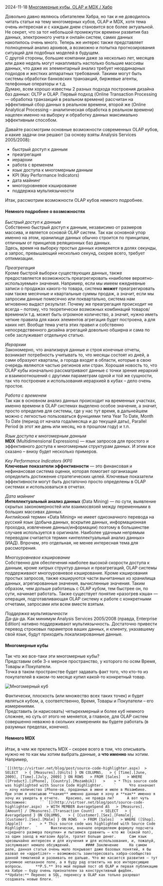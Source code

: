 2024-11-18
[Многомерные кубы, OLAP и MDX / Хабр](https://habr.com/ru/articles/66356/)

Довольно давно являюсь обитателем Хабра, но так и не доводилось читать статьи на тему многомерных кубов, OLAP и MDX, хотя тема очень интересная и с каждым днем становится все более актуальной.  
Не секрет, что за тот небольшой промежуток времени развития баз данных, электронного учета и онлайн систем, самих данных накопилось очень много. Теперь же интерес также представляет полноценный анализ архивов, а возможно и попытка прогнозирования ситуаций для подобных моделей в будущем.  
С другой стороны, большие компании даже за несколько лет, месяцев или даже недель могут накапливать настолько большие массивы данных, что даже их элементарный анализ требует неординарных подходов и жестких аппаратных требований. Такими могут быть системы обработки банковских транзакций, биржевые агенты, телефонные операторы и т.д.  
Думаю, всем хорошо известны 2 разных подхода построения дизайна баз данных: OLTP и OLAP. Первый подход (Online Transaction Processing — обработка транзакций в реальном времени) рассчитан на эффективный сбор данных в реальном времени, второй же (Online Analytical Processing – аналитическая обработка в реальном времени) нацелен именно на выборку и обработку данных максимально эффективным способом.  
  
Давайте рассмотрим основные возможности современных OLAP кубов, и какие задачи они решают (за основу взяты Analysis Services 2005/2008):  

- быстрый доступ к данным
- преагрегация
- иерархии
- работа с временем
- язык доступа к многомерным данным
- KPI (Key Performance Indicators)
- дата майнинг
- многоуровневое кэширование
- поддержка мультиязычности

  
Итак, рассмотрим возможности OLAP кубов немного подробнее.  
  

#### Немного подробнее о возможностях

  
_Быстрый доступ к данным_  
Собственно быстрый доступ к данным, независимо от размеров массива, и является основой OLAP систем. Так как основной упор именно на этом, хранилище данных обычно строится по принципам, отличным от принципов реляционных баз данных.  
Здесь, время на выборку простых данных измеряется в долях секунды, а запрос, превышающий несколько секунд, скорее всего, требует оптимизации.  
  
_Преагрегация_  
Кроме быстрой выборки существующих данных, также предоставляется возможность преагрегировать «наиболее вероятно-используемые» значения. Например, если мы имеем ежедневные записи о продажах какого-то товара, система **может** преагрегировать нам также месячные и квартальные суммы продаж, а значит, если мы запросим данные помесячно или поквартально, система нам мгновенно выдаст результат. Почему же преагрегация происходит не всегда – потому, что теоретически возможных комбинаций товаров/времени/и т.д. может быть огромное количество, а значит, нужно иметь четкие правила для каких элементов агрегация будет построена, а для каких нет. Вообще тема учета этих правил и собственно непосредственного дизайна агрегаций довольно обширна и сама по себе заслуживает отдельную статью.  
  
_Иерархии_  
Закономерно, что анализируя данные и строя конечные отчеты, возникает потребность учитывать то, что месяцы состоят из дней, а сами образуют кварталы, а города входят в области, которые в свою очередь являются частью регионов или стран. Хорошая новость то, что OLAP кубы изначально рассматривают данные с точки зрения иерархий и взаимоотношений с другими параметрам одной и той же сущности, так что построение и использования иерархией в кубах – дело очень простое.  
  
_Работа с временем_  
Так как в основном анализ данных происходит на временных участках, именно времени в OLAP системах выделено особое значение, а значит, просто определив для системы, где у нас тут время, в дальнейшем можно с легкостью пользоваться функциями типа Year To Date, Month To Date (период от начала года/месяца и до текущей даты), Parallel Period (в этот же день или месяц, но в прошлом году) и т.п.  
  
_Язык доступа к многомерным данным_  
**MDX** (Multidimensional Expressions) — язык запросов для простого и эффективного доступа к многомерным структурам данных. И этим все сказано – внизу будет несколько примеров.  
  
_Key Performance Indicators (KPI)_  
**Ключевые показатели эффективности** — это финансовая и нефинансовая система оценки, которая помогает организации определить достижение стратегических целей. Ключевые показатели эффективности могут быть достаточно просто определены в OLAP системах и использоваться в отчетах.  
  
_Дата майнинг_  
**Интеллектуальный анализ данных** (Data Mining) — по сути, выявление скрытых закономерностей или взаимосвязей между переменными в больших массивах данных.  
Английский термин «Data Mining» не имеет однозначного перевода на русский язык (добыча данных, вскрытие данных, информационная проходка, извлечение данных/информации) поэтому в большинстве случаев используется в оригинале. Наиболее удачным непрямым переводом считается термин «интеллектуальный анализ данных» (ИАД). Впрочем, это отдельная, не менее интересная тема для рассмотрения.  
  
_Многоуровневое кэширование_  
Собственно для обеспечения наиболее высокой скорости доступа к данным, кроме хитрых структур данных и преагрегаций, OLAP системы поддерживают многоуровневое кэширование. Кроме кэширования простых запросов, также кэшируются части вычитанных из хранилища данных, агрегированные значения, вычисленные значения. Таким образом, чем дольше работаешь с OLAP кубом, тем быстрее он, по сути, начинает работать. Также существует понятие «разогрев кэша» — операция, подготавливающая OLAP систему к работе с конкретными отчетами, запросами или всем вместе взятым.  
  
_Поддержка мультиязычности_  
Да-да-да. Как минимум Analysis Services 2005/2008 (правда, Enterprise Edition) нативно поддерживают мультиязычность. Достаточно привести перевод строковых параметров ваших данных, и клиенту, указавшему свой язык, будут приходить локализированные данные.  
  

#### Многомерные кубы

  
Так что же все-таки эти многомерные кубы?  
Представим себе 3-х мерное пространство, у которого по осям Время, Товары и Покупатели.  
Точка в таком пространстве будет задавать факт того, что кто-то из покупателей в каком-то месяце купил какой-то конкретный товар.  
  
![Многомерный куб](https://habr.com/images/px.gif#%3D%22http%3A%2F%2Fimg442.imageshack.us%2Fimg442%2F5887%2Fcube2.jpg%22)  
  
Фактически, плоскость (или множество всех таких точек) и будет являться кубом, а, соответственно, Время, Товары и Покупатели – его измерениями.  
Представить (и нарисовать) четырехмерный и более куб немного сложнее, но суть от этого не меняется, а главное, для OLAP систем совершенно неважно в скольких измерениях вы будете работать (в разумных пределах, конечно).  
  

#### Немного MDX

  
Итак, в чем же прелесть MDX – скорее всего в том, что описывать нужно не то как мы хотим выбрать данные, а **что именно** мы хотим.  
Например,  
  
``` `[](http://virtser.net/blog/post/source-code-highlighter.aspx)  > SELECT   > { [Measures].[Units] } ON COLUMNS,   > { [Time].[June, 2009], [Time].[July, 2009] } ON ROWS   > FROM [Sales]   > WHERE ([Product].[iPhone], [Country].[Mozambik])   >    > * This source code was highlighted with Source Code Highlighter.     `      Что означает – хочу количество iPhone-ов, проданных в июне и июле в Мозамбике.   При этом я описываю **какие** именно данные я хочу и **как** именно я хочу их увидеть в отчете.   Красиво, не правда ли?      А вот чуть посложнее:      `` `[](http://virtser.net/blog/post/source-code-highlighter.aspx)  > WITH MEMBER AverageSpend AS   > [Measures].[Amount] / [Measures].[Transaction Count]   > SELECT   > { AverageSpend } ON COLUMNS,   > { [Customer].[Sex].[Female], [Customer].[Sex].[Male] } ON ROWS   > FROM [Sales]   > WHERE ([Shop].[Apple])   >    > * This source code was highlighted with Source Code Highlighter.  `      Фактически, вначале определяем формулу подсчета «среднего размера покупки» и пытаемся сравнить – кто же (какой пол), за один заход в магазин Apple, тратит больше денег.      Сам язык чрезвычайно интересен и для изучения и для использования, и, пожалуй, заслуживает немало обсуждений.       #### Заключение     На самом деле, данная статья очень мало покрывает даже базовых понятий, я бы назвал ее «appetizer» — возможность заинтересовать хабра-сообщество данной тематикой и развивать ее дальше. Что же касается развития – тут огромное непаханое поле, а я буду рад ответить на все интересующие вопросы.      **P.S.** Это мой первый пост об OLAP и первая публикацию на Хабре — буду очень признателен за конструктивный фидбек.   **Update:** Перенес в SQL, перенесу в OLAP как только разрешат создавать новые блоги. `` ```